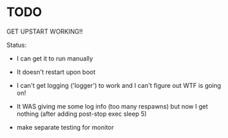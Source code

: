 # TODO

GET UPSTART WORKING!!

Status:
* I can get it to run manually
* It doesn't restart upon boot
* I can't get logging ('logger') to work and I can't figure out WTF is going on!
* It WAS giving me some log info (too many respawns) but now I get nothing (after adding post-stop exec sleep 5) 

    
* make separate testing for monitor
